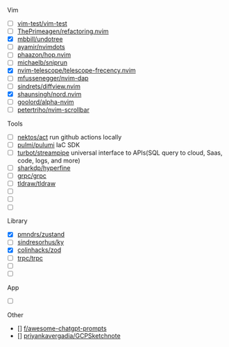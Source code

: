 Vim
- [ ] [vim-test/vim-test](https://github.com/vim-test/vim-test)
- [ ] [ThePrimeagen/refactoring.nvim ](https://github.com/ThePrimeagen/refactoring.nvim)
- [x] [mbbill/undotree](https://github.com/mbbill/undotree)
- [ ] [ayamir/nvimdots](https://github.com/ayamir/nvimdots)
- [ ] [phaazon/hop.nvim](https://github.com/phaazon/hop.nvim)
- [ ] [michaelb/sniprun](https://github.com/michaelb/sniprun)
- [x] [nvim-telescope/telescope-frecency.nvim](https://github.com/nvim-telescope/telescope-frecency.nvim)
- [ ] [mfussenegger/nvim-dap](https://github.com/mfussenegger/nvim-dap)
- [ ] [sindrets/diffview.nvim](https://github.com/sindrets/diffview.nvim)
- [x] [shaunsingh/nord.nvim](https://github.com/shaunsingh/nord.nvim)
- [ ] [goolord/alpha-nvim](https://github.com/goolord/alpha-nvim)
- [ ] [petertriho/nvim-scrollbar](https://github.com/petertriho/nvim-scrollbar)

Tools
- [ ] [nektos/act](https://github.com/nektos/act) run github actions locally
- [ ] [pulmi/pulumi](https://github.com/pulumi/pulumi) IaC SDK
- [ ] [turbot/streampipe](https://github.com/turbot/steampipe) universal interface to APIs(SQL query to cloud, Saas, code, logs, and more)
- [ ] [sharkdp/hyperfine](https://github.com/sharkdp/hyperfine)
- [ ] [grpc/grpc](https://github.com/grpc/grpc)
- [ ] [tldraw/tldraw](https://github.com/tldraw/tldraw)
- [ ] []()
- [ ] []()
- [ ] []()

Library
- [x] [pmndrs/zustand](https://github.com/pmndrs/zustand)
- [ ] [sindresorhus/ky](https://github.com/sindresorhus/ky)
- [x] [colinhacks/zod](https://github.com/colinhacks/zod)
- [ ] [trpc/trpc](https://github.com/trpc/trpc)
- [ ] []()
- [ ] []()

App
- [ ] [](https://www.moomoo.com/jp)

Other
- [] [f/awesome-chatgpt-prompts](https://github.com/f/awesome-chatgpt-prompts)
- [] [priyankavergadia/GCPSketchnote](https://github.com/priyankavergadia/GCPSketchnote)
